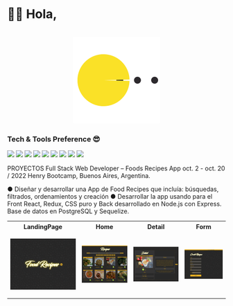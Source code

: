 # 👋🏻 Hola,

<!--
**harveyzambrano/harveyzambrano** is a ✨ _special_ ✨ repository because its `README.md` (this file) appears on your GitHub profile.

Here are some ideas to get you started:

- 🔭 I’m currently working on Individual proyects, with JS, Rect, Redux, Express and PostgreSQL...
- 🌱 I’m currently learning ...
- 👯 I’m looking to collaborate on ...
- 🤔 I’m looking for help with ...
- 💬 Ask me about ...
- 📫 How to reach me: ...
- 😄 Pronouns: ...
- ⚡ Fun fact: ...
-->
 
<div align="center">
	<br>
	<img src="https://raw.githubusercontent.com/Aniket965/Aniket965/master/pacman.svg?sanitize=true" width="200" height="200"> 
	<br>    	
</div>
 

### Tech & Tools Preference :sunglasses:

<img src = "https://img.shields.io/badge/-HTML5-E34F26?style=flat&logo=html5&logoColor=white"> <img src = "https://img.shields.io/badge/-CSS3-1572B6?style=flat&logo=css3&logoColor=white">
<img src="https://img.shields.io/badge/-JavaScript-eed718?style=flat&logo=javascript&logoColor=ffffff">
<img src="https://img.shields.io/badge/-Sass-cc6699?style=flat&logo=sass&logoColor=ffffff">
<img src="https://img.shields.io/badge/-React-000000?style=flat&logo=react&logoColor=00c8ff">
<img src="https://img.shields.io/badge/-Express.js-787878?style=flat">
<img src="http://img.shields.io/badge/-Git-F1502F?style=flat&logo=git&logoColor=FFFFFF">
<img src="http://img.shields.io/badge/-Github-000000?style=flat&logo=github&logoColor=FFFFFF">
<img src="http://img.shields.io/badge/-VS%20Code-007ACC?style=flat&logo=visual%20studio%20code&logoColor=white">
 
 
 
PROYECTOS
Full Stack Web Developer – Foods Recipes App					oct. 2 - oct. 20 / 2022
Henry Bootcamp, Buenos Aires, Argentina. 

●	Diseñar y desarrollar una App de Food Recipes que incluía: búsquedas, filtrados, ordenamientos y creación
●	Desarrollar la app usando para el Front React, Redux, CSS puro y Back desarrollado en Node.js con Express. Base de datos en PostgreSQL y Sequelize.  

 

<table style="width:100%">
  <tr>
    <th>LandingPage</th>
    <th>Home</th>
    <th>Detail</th>
     <th>Form</th>
  </tr>
  <tr>
    <td><p align="center"><img width=100% src="https://github.com/harveyzambrano/PROYECTO-FULL-STACK-INDIVIDUAL/blob/main/client/src/Media/1f.png"></td>
    <td><p align="center"><img width=100% src="https://github.com/harveyzambrano/PROYECTO-FULL-STACK-INDIVIDUAL/blob/main/client/src/Media/2f.png"></td>
    <td><p align="center"><img width=100% src="https://github.com/harveyzambrano/PROYECTO-FULL-STACK-INDIVIDUAL/blob/main/client/src/Media/4f.png"></td>
    <td><p align="center"><img width=100% src="https://github.com/harveyzambrano/PROYECTO-FULL-STACK-INDIVIDUAL/blob/main/client/src/Media/3f.png"></td>
  </tr>
 </table>

 



